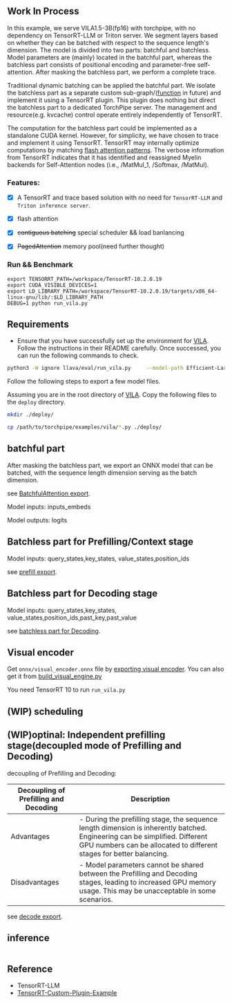 
## Work In Process
In this example, we serve VILA1.5-3B(fp16) with torchpipe, with no dependency on TensorRT-LLM or Triton server. We segment layers based on whether they can be batched with respect to the sequence length's dimension. The model is divided into two parts: batchful and batchless. Model parameters are (mainly) located in the batchful part, whereas the batchless part consists of positional encoding and parameter-free self-attention.  After masking the batchless part, we perform a complete trace. 

Traditional dynamic batching can be applied the batchful part. We isolate the batchless part as a separate custom sub-graph/([function](https://github.com/gramalingam/onnx/blob/main/docs/IR.md#functions) in future) and implement it using a TensorRT plugin. This plugin does nothing but  direct the batchless part to a dedicated TorchPipe server. The management and resource(e.g. kvcache) control operate entirely independently of TensorRT.


The computation for the batchless part could be implemented as a standalone CUDA kernel. However, for simplicity, we have chosen to trace and implement it using TensorRT. TensorRT may internally optimize computations by matching [flash attention patterns](https://github.com/NVIDIA/TensorRT/issues/3647#issuecomment-2054441577). The verbose information from TensorRT indicates that it has identified and reassigned Myelin backends for Self-Attention nodes (i.e., /MatMul_1, /Softmax, /MatMul).

### Features:
- [x] A TensorRT and trace based solution with no need for `TensorRT-LLM` and `Triton inference server`.
- [x] flash attention
- [x] ~~contiguous batching~~ special scheduler && load banlancing
- [x] ~~PagedAttention~~ memory pool(need further thought)


### Run && Benchmark
```
export TENSORRT_PATH=/workspace/TensorRT-10.2.0.19
export CUDA_VISIBLE_DEVICES=1
export LD_LIBRARY_PATH=/workspace/TensorRT-10.2.0.19/targets/x86_64-linux-gnu/lib/:$LD_LIBRARY_PATH
DEBUG=1 python run_vila.py
```

## Requirements
- Ensure that you have successfully set up the environment for [VILA](https://github.com/NVlabs/VILA). Follow the instructions in their README carefully. Once successed, you can run the following commands to check.

```bash
python3 -W ignore llava/eval/run_vila.py     --model-path Efficient-Large-Model/VILA1.5-3B      --conv-mode vicuna_v1     --query "<image>\n Please describe the traffic condition."      --image-file "demo_images/av.png" 
```

Follow the following steps to export a few model files.

Assuming you are in the root directory of [VILA](https://github.com/NVlabs/VILA). Copy the following files to the `deploy` directory.
```bash
mkdir ./deploy/

cp /path/to/torchpipe/examples/vila/*.py ./deploy/
```

## batchful part

After masking the batchless part, we export an ONNX model that can be batched, with the sequence length dimension serving as the batch dimension. 

see [BatchfulAttention export](model_exported.md#batchfulattention-export).


Model inputs: inputs_embeds

Model outputs: logits




## Batchless part for Prefilling/Context stage
Model inputs: query_states,key_states, value_states,position_ids

see [prefill export](model_exported.md#prefilling-batchlessattention).

## Batchless part for Decoding stage

Model inputs: query_states,key_states, value_states,position_ids,past_key,past_value

see [batchless part for Decoding](model_exported.md#decoding-batchlessattention).


## Visual encoder

Get `onnx/visual_encoder.onnx` file by [exporting visual encoder](model_exported.md#visual-encoder). You can also get it from [build_visual_engine.py](https://github.com/NVIDIA/TensorRT-LLM/tree/main/examples/multimodal)

You need TensorRT 10 to run `run_vila.py`

## (WIP) scheduling

## (WIP)optinal:  Independent prefilling stage(decoupled mode of Prefilling and Decoding)

decoupling of Prefilling and Decoding:

 | Decoupling of Prefilling and Decoding       | Description                                                                                                                         |
|--------------|-------------------------------------------------------------------------------------------------------------------------------------|
| Advantages   | - During the prefilling stage, the sequence length dimension is inherently batched.  Engineering can be simplified.  Different GPU numbers can be allocated to different stages for better balancing. |
| Disadvantages| - Model parameters cannot be shared between the Prefilling and Decoding stages, leading to increased GPU memory usage. This may be unacceptable in some scenarios. |


 see [decode export](model_exported.md#decoding).
 

## inference
```python
```


## Reference
- TensorRT-LLM
- [TensorRT-Custom-Plugin-Example](https://github.com/leimao/TensorRT-Custom-Plugin-Example)